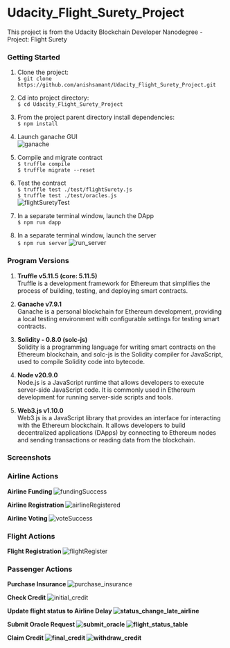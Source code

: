 # Udacity_Flight_Surety_Project
This project is from the Udacity Blockchain Developer Nanodegree - Project: Flight Surety


### Getting Started
1. Clone the project: <br>
`$ git clone https://github.com/anishsamant/Udacity_Flight_Surety_Project.git`

2. Cd into project directory: <br>
`$ cd Udacity_Flight_Surety_Project`

3. From the  project parent directory install dependencies: <br>
`$ npm install`

4. Launch ganache GUI <br>
![ganache](https://github.com/anishsamant/Udacity_Flight_Surety_Project/assets/21247634/66a11952-33e4-4144-9205-bd7e01f2ab7c)

5. Compile and migrate contract <br>
`$ truffle compile` <br>
`$ truffle migrate --reset` <br>

6. Test the contract <br>
`$ truffle test ./test/flightSurety.js` <br>
`$ truffle test ./test/oracles.js` <br>
![flightSuretyTest](https://github.com/anishsamant/Udacity_Flight_Surety_Project/assets/21247634/cf425983-36b6-478a-b5ac-12665cb4a8f4)


7. In a separate terminal window, launch the DApp <br>
`$ npm run dapp`

8. In a separate terminal window, launch the server <br>
`$ npm run server`
![run_server](https://github.com/anishsamant/Udacity_Flight_Surety_Project/assets/21247634/981263fd-f650-4690-82b3-3b6b9dc654e5)


### Program Versions
1. <b>Truffle v5.11.5 (core: 5.11.5)</b> <br>
Truffle is a development framework for Ethereum that simplifies the process of building, testing, and deploying smart contracts.

2. <b>Ganache v7.9.1</b> <br>
Ganache is a personal blockchain for Ethereum development, providing a local testing environment with configurable settings for testing smart contracts.

3. <b>Solidity - 0.8.0 (solc-js)</b> <br>
Solidity is a programming language for writing smart contracts on the Ethereum blockchain, and solc-js is the Solidity compiler for JavaScript, used to compile Solidity code into bytecode.

4. <b>Node v20.9.0</b> <br>
Node.js is a JavaScript runtime that allows developers to execute server-side JavaScript code. It is commonly used in Ethereum development for running server-side scripts and tools.

5. <b>Web3.js v1.10.0</b> <br>
Web3.js is a JavaScript library that provides an interface for interacting with the Ethereum blockchain. It allows developers to build decentralized applications (DApps) by connecting to Ethereum nodes and sending transactions or reading data from the blockchain.

### Screenshots
### Airline Actions
<b> Airline Funding </b>
![fundingSuccess](https://github.com/anishsamant/Udacity_Flight_Surety_Project/assets/21247634/85d4cd91-e09f-4f4f-a677-14c34651d9d0)

<b> Airline Registration </b>
![airlineRegistered](https://github.com/anishsamant/Udacity_Flight_Surety_Project/assets/21247634/f8d851e6-5b98-4327-97da-5b9abbe6b1cd)

<b> Airline Voting </b>
![voteSuccess](https://github.com/anishsamant/Udacity_Flight_Surety_Project/assets/21247634/287d05ea-c4a7-4b48-a23e-7ec0ba0c7c45)

### Flight Actions
<b> Flight Registration </b>
![flightRegister](https://github.com/anishsamant/Udacity_Flight_Surety_Project/assets/21247634/60b4bad8-eeff-4316-b680-0ffd0b8a2782)

### Passenger Actions
<b> Purchase Insurance </b>
![purchase_insurance](https://github.com/anishsamant/Udacity_Flight_Surety_Project/assets/21247634/8e9f306b-404f-4a29-9183-b1c0a591b66f)

<b> Check Credit </b>
![initial_credit](https://github.com/anishsamant/Udacity_Flight_Surety_Project/assets/21247634/11de0f8c-07d3-447a-9e52-bbeb8e427df7)

<b> Update flight status to Airline Delay
![status_change_late_airline](https://github.com/anishsamant/Udacity_Flight_Surety_Project/assets/21247634/23dff575-83a1-4493-a469-bfb497eb7240)

<b> Submit Oracle Request </b>
![submit_oracle](https://github.com/anishsamant/Udacity_Flight_Surety_Project/assets/21247634/43a785cf-778c-46e1-93bd-708ff6f80fa1)
![flight_status_table](https://github.com/anishsamant/Udacity_Flight_Surety_Project/assets/21247634/127a3817-f872-416f-ab69-088b84653fe7)

<b> Claim Credit </b>
![final_credit](https://github.com/anishsamant/Udacity_Flight_Surety_Project/assets/21247634/d47d65b3-570f-4e16-b64e-347ce733c069)
![withdraw_credit](https://github.com/anishsamant/Udacity_Flight_Surety_Project/assets/21247634/04af014b-65ea-49e3-97e3-336e70d02773)

